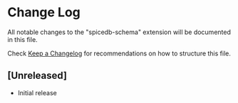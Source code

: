 # Change Log

All notable changes to the "spicedb-schema" extension will be documented in this file.

Check [Keep a Changelog](http://keepachangelog.com/) for recommendations on how to structure this file.

## [Unreleased]

- Initial release